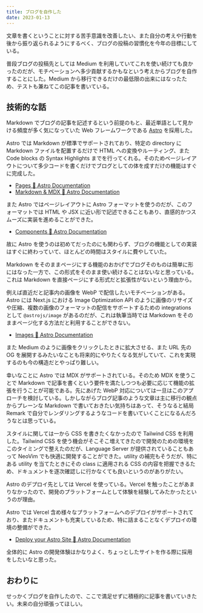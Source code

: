 ```yaml
---
title: ブログを自作した
date: 2023-01-13
---
```


文章を書くということに対する苦手意識を改善したい、また自分の考えや行動を後から振り返られるようにするべく、ブログの投稿の習慣化を今年の目標にしている。

普段ブログの投稿先としては Medium を利用していてこれを使い続けても良かったのだが、モチベーションへ多少貢献するかもなという考えからブログを自作することにした。Medium から移行できるだけの最低限の出来にはなったため、テストも兼ねてこの記事を書いている。

## 技術的な話

Markdown でブログの記事を記述するという前提のもと、最近単語として見かける頻度が多く気になっていた Web フレームワークである [Astro](https://astro.build) を採用した。

Astro では Markdown が標準でサポートされており、特定の directory に Markdown ファイルを配置するだけで HTML への変換やルーティング、また Code blocks の Syntax Highlights までを行ってくれる。そのためページレイアウトについて多少コードを書くだけでブログとしての体を成すだけの機能はすぐに完成した。

- [Pages 🚀 Astro Documentation](https://docs.astro.build/en/core-concepts/astro-pages/#markdownmdx-pages)
- [Markdown & MDX 🚀 Astro Documentation](https://docs.astro.build/en/guides/markdown-content)

また Astro ではページレイアウトに Astro フォーマットを使うのだが、このフォーマットでは HTML や JSX に近い形で記述できることもあり、直感的かつスムーズに実装を進めることができた。

- [Components 🚀 Astro Documentation](https://docs.astro.build/en/core-concepts/astro-components/)

故に Astro を使うのは初めてだったのにも関わらず、ブログの機能としての実装はすぐに終わっていて、ほとんどの時間はスタイルに費やしていた。

Markdown をそのままページにする機能のおかげでブログそのものは簡単に形にはなった一方で、この形式をそのまま使い続けることはないなと思っている。これは Markdown を直接ページにする形式だと拡張性がないという理由から。

例えば直近だと記事内の画像を WebP で配信したいモチベーションがある。Astro には Next.js における Image Optimization API のように画像のリサイズや圧縮、複数の画像のフォーマットの配信をサポートするための integrations として `@astrojs/image` があるのだが、これは執筆当時では Markdown をそのままページ化する方法だと利用することができない。

- [Images 🚀 Astro Documentation](https://docs.astro.build/en/guides/images/#astros-image-integration)

また Medium のように画像をクリックしたときに拡大させる、また URL 先の OG を展開するみたいなことも将来的にやりたくなる気がしていて、これを実現するのも今の構造だとやっぱり難しい。

幸いなことに Astro では MDX がサポートされている。そのため MDX を使うことで Markdown で記事を書くという要件を満たしつつも必要に応じて機能の拡張を行うことが可能である。先にあげた WebP 対応については一旦はこのアプローチを検討している。しかしながらブログ記事のような文章は主に移行の観点からプレーンな Markdown で書いておきたい気持ちはあって、そうなると結局 Remark で自分でレンダリングするようなコードを書いていくことになるんだろうなとは思っている。

スタイルに関しては一から CSS を書きたくなかったので Tailwind CSS を利用した。Tailwind CSS を使う機会がそこそこ増えてきたので開発のための環境をこのタイミングで整えたのだが、Language Server が提供されていることもあって NeoVim でも快適に開発することができた。utility の補完もそうだが、特にある utility を当てたときにその class に適用される CSS の内容を把握できるため、ドキュメントを逐次確認しに行かなくても良いというのがありがたい。

Astro のデプロイ先としては Vercel を使っている。Vercel を触ったことがあまりなかったので、開発のプラットフォームとして体験を経験してみたかったというのが理由。

Astro では Vercel 含め様々なプラットフォームへのデプロイがサポートされており、またドキュメントも充実しているため、特に詰まることなくデプロイの環境の整備ができた。

- [Deploy your Astro Site 🚀 Astro Documentation](https://docs.astro.build/en/guides/deploy/)

全体的に Astro の開発体験はかなりよく、ちょっとしたサイトを作る際に採用をしたいなと思った。

## おわりに

せっかくブログを自作したので、ここで満足せずに積極的に記事を書いていきたい。未来の自分頑張ってほしい。

